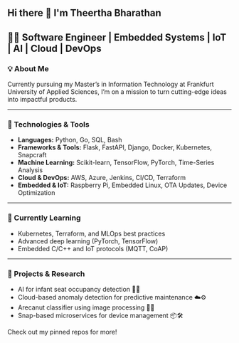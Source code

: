 ## Hi there 👋 I'm Theertha Bharathan

👩‍💻 Software Engineer | Embedded Systems | IoT | AI | Cloud | DevOps  
---

### 💡 About Me
Currently pursuing my Master’s in Information Technology at Frankfurt University of Applied Sciences, I’m on a mission to turn cutting-edge ideas into impactful products.

---

### 🔧 Technologies & Tools
- **Languages:** Python, Go, SQL, Bash  
- **Frameworks & Tools:** Flask, FastAPI, Django, Docker, Kubernetes, Snapcraft  
- **Machine Learning:** Scikit-learn, TensorFlow, PyTorch, Time-Series Analysis  
- **Cloud & DevOps:** AWS, Azure, Jenkins, CI/CD, Terraform  
- **Embedded & IoT:** Raspberry Pi, Embedded Linux, OTA Updates, Device Optimization

---

### 🌱 Currently Learning
- Kubernetes, Terraform, and MLOps best practices  
- Advanced deep learning (PyTorch, TensorFlow)  
- Embedded C/C++ and IoT protocols (MQTT, CoAP)

---

### 🔭 Projects & Research
- AI for infant seat occupancy detection 🚗👶  
- Cloud-based anomaly detection for predictive maintenance ☁️⚙️  
- Arecanut classifier using image processing 🌰📸  
- Snap-based microservices for device management 📦🛠️

Check out my pinned repos for more!
